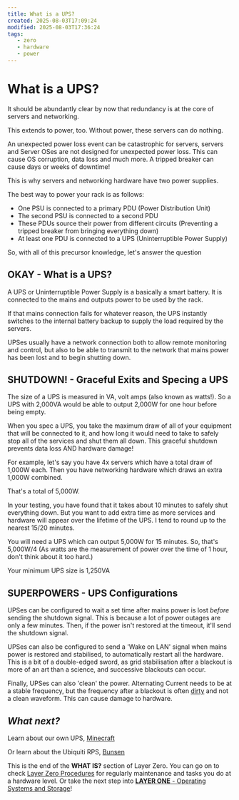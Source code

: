 ```yaml
---
title: What is a UPS?
created: 2025-08-03T17:09:24
modified: 2025-08-03T17:36:24
tags:
   - zero
   - hardware
   - power
---
```


# What is a UPS?

It should be abundantly clear by now that redundancy is at the core of servers and networking.

This extends to power, too. Without power, these servers can do nothing.

An unexpected power loss event can be catastrophic for servers, servers and Server OSes are not designed for unexpected power loss. This can cause OS corruption, data loss and much more. A tripped breaker can cause days or weeks of downtime!

This is why servers and networking hardware have two power supplies.

The best way to power your rack is as follows:

- One PSU is connected to a primary PDU (Power Distribution Unit)
- The second PSU is connected to a second PDU
- These PDUs source their power from different circuits (Preventing a tripped breaker from bringing everything down)
- At least one PDU is connected to a UPS (Uninterruptible Power Supply)

So, with all of this precursor knowledge, let's answer the question

## **OKAY** - What is a UPS?

A UPS or Uninterruptible Power Supply is a basically a smart battery. It is connected to the mains and outputs power to be used by the rack.

If that mains connection fails for whatever reason, the UPS instantly switches to the internal battery backup to supply the load required by the servers.

UPSes usually have a network connection both to allow remote monitoring and control, but also to be able to transmit to the network that mains power has been lost and to begin shutting down.

## **SHUTDOWN!** - Graceful Exits and Specing a UPS

The size of a UPS is measured in VA, volt amps (also known as watts!). So a UPS with 2,000VA would be able to output 2,000W for one hour before being empty.

When you spec a UPS, you take the maximum draw of all of your equipment that will be connected to it, and how long it would need to take to safely stop all of the services and shut them all down. This graceful shutdown prevents data loss AND hardware damage!

For example, let's say you have 4x servers which have a total draw of 1,000W each. Then you have networking hardware which draws an extra 1,000W combined.

That's a total of 5,000W.

In your testing, you have found that it takes about 10 minutes to safely shut everything down. But you want to add extra time as more services and hardware will appear over the lifetime of the UPS. I tend to round up to the nearest 15/20 minutes.

You will need a UPS which can output 5,000W for 15 minutes. So, that's 5,000W/4 (As watts are the measurement of power over the time of 1 hour, don't think about it too hard.)

Your minimum UPS size is 1,250VA

## SUPERPOWERS - UPS Configurations

UPSes can be configured to wait a set time after mains power is lost *before* sending the shutdown signal. This is because a lot of power outages are only a few minutes. Then, if the power isn't restored at the timeout, it'll send the shutdown signal.

UPSes can also be configured to send a 'Wake on LAN' signal when mains power is restored and stabilised, to automatically restart all the hardware. This is a bit of a double-edged sword, as grid stabilisation after a blackout is more of an art than a science, and successive blackouts can occur.

Finally, UPSes can also 'clean' the power. Alternating Current needs to be at a stable frequency, but the frequency after a blackout is often [dirty](https://www.emfanalysis.com/wp-content/uploads/2015/08/What-is-Dirty-Electricity.jpg) and not a clean waveform. This can cause damage to hardware.

## *What next?*

Learn about our own UPS, [Minecraft](other/minecraft.md)

Or learn about the Ubiquiti RPS, [Bunsen](networking/bunsen.md)

This is the end of the **WHAT IS?** section of Layer Zero. You can go on to check [Layer Zero Procedures](./procedures/index.md) for regularly maintenance and tasks you do at a hardware level. Or take the next step into [**LAYER ONE** - Operating Systems and Storage](../one/index.md)!
